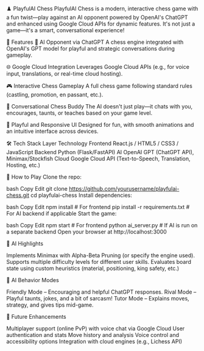 ♟️ PlayfulAI Chess
PlayfulAI Chess is a modern, interactive chess game with a fun twist—play against an AI opponent powered by OpenAI's ChatGPT and enhanced using Google Cloud APIs for dynamic features. It's not just a game—it's a smart, conversational experience!

🌟 Features
🧠 AI Opponent via ChatGPT
A chess engine integrated with OpenAI's GPT model for playful and strategic conversations during gameplay.

🌐 Google Cloud Integration
Leverages Google Cloud APIs (e.g., for voice input, translations, or real-time cloud hosting).

🎮 Interactive Chess Gameplay
A full chess game following standard rules (castling, promotion, en passant, etc.).

💬 Conversational Chess Buddy
The AI doesn't just play—it chats with you, encourages, taunts, or teaches based on your game level.

🎨 Playful and Responsive UI
Designed for fun, with smooth animations and an intuitive interface across devices.

🛠️ Tech Stack
Layer	Technology
Frontend	React.js / HTML5 / CSS3 / JavaScript
Backend	Python (Flask/FastAPI)
AI	OpenAI GPT (ChatGPT API), Minimax/Stockfish
Cloud	Google Cloud API (Text-to-Speech, Translation, Hosting, etc.)

🎯 How to Play
Clone the repo:

bash
Copy
Edit
git clone https://github.com/yourusername/playfulai-chess.git
cd playfulai-chess
Install dependencies:

bash
Copy
Edit
npm install      # For frontend
pip install -r requirements.txt  # For AI backend if applicable
Start the game:

bash
Copy
Edit
npm start        # For frontend
python ai_server.py  # If AI is run on a separate backend
Open your browser at http://localhost:3000

🧠 AI Highlights

Implements Minimax with Alpha-Beta Pruning (or specify the engine used).
Supports multiple difficulty levels for different user skills.
Evaluates board state using custom heuristics (material, positioning, king safety, etc.)

💬 AI Behavior Modes

Friendly Mode – Encouraging and helpful ChatGPT responses.
Rival Mode – Playful taunts, jokes, and a bit of sarcasm!
Tutor Mode – Explains moves, strategy, and gives tips mid-game.


🔮 Future Enhancements

Multiplayer support (online PvP) with voice chat via Google Cloud
User authentication and stats
Move history and analysis
Voice control and accessibility options
Integration with cloud engines (e.g., Lichess API)
